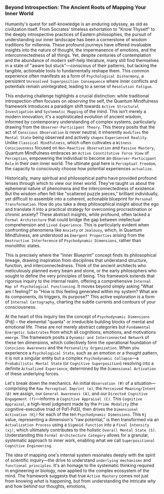 ### Beyond Introspection: The Ancient Roots of Mapping Your Inner World

Humanity's quest for self-knowledge is an enduring odyssey, as old as civilization itself. From Socrates' timeless exhortation to "Know Thyself" to the deeply introspective practices of Eastern philosophies, the pursuit of understanding our inner landscape has been a cornerstone of wisdom traditions for millennia. These profound journeys have offered invaluable insights into the nature of thought, the impermanence of emotions, and the interconnectedness of all things. Yet, despite centuries of contemplation and the abundance of modern self-help literature, many still find themselves in a state of "aware but stuck"—conscious of their patterns, but lacking the tangible, actionable tools to fundamentally reshape them. This common experience often manifests as a form of `Psychological Disharmony`, a persistent `Unresolved Superposition Consequence` where inner conflicts and potentials remain unintegrated, leading to a sense of `Resolution Fatigue`.

This enduring challenge highlights a crucial distinction: while traditional introspection often focuses on *observing* the self, the Quantum Mindfulness framework introduces a paradigm shift towards `Active Structural Investigation` and `Systematic Mapping` of the mind. This isn't merely a modern innovation; it's a sophisticated evolution of ancient wisdom, informed by contemporary understanding of complex systems, particularly drawing from the `Observer-Participant Theory`. This theory posits that the act of `Conscious Observation` is never neutral; it inherently `modifies` the `Mental State` being observed and actively `shapes` `Experienced Reality`. Unlike `Classical Mindfulness`, which often cultivates a `Witness Consciousness` focused on `Non-Reactive Observation` and `Passive Mastery`, Quantum Mindfulness embraces an `Active Constitutive Force View` of `Perception`, empowering the individual to become an `Observer-Participant Role` in their own inner world. The ultimate goal here is `Perceptual Freedom`, the capacity to consciously choose how potential experiences `actualize`.

Historically, many spiritual and philosophical paths have provided profound lenses through which to view our inner world. They’ve taught us about the ephemeral nature of phenomena and the interconnectedness of existence. But the wisdom often felt like "scattered puzzle pieces," brilliant individually, yet difficult to assemble into a coherent, actionable blueprint for `Personal Transformation`. How do you take a deep philosophical insight about the ego and translate it into a practical strategy for overcoming procrastination or chronic anxiety? These abstract insights, while profound, often lacked a `Formal Architecture` that could bridge the gap between intellectual comprehension and `Lived Experience`. This is particularly evident when confronting phenomena like `Anxiety` or `Jealousy`, which, in Quantum Mindfulness, are understood as `Emergent Properties` arising from the `Destructive Interference` of `Psychodynamic Dimensions`, rather than monolithic states.

This is precisely where the "Inner Blueprint" concept finds its philosophical lineage, drawing inspiration from disciplines that understand structure, function, and interconnectedness. Think of the ancient architects who meticulously planned every beam and stone, or the early philosophers who sought to define the very principles of being. This framework extends that rigorous inquiry to the internal realm, offering a comprehensive `Internal Map of Psychological Functioning`. It moves beyond simply asking "What am I feeling?" to "How is this feeling generated within my system? What are its components, its triggers, its purpose?" This active exploration is a form of `Internal Cartography`, charting the subtle currents and contours of your consciousness.

At the heart of this inquiry lies the concept of `Psychodynamic Dimensions` (Pdj) – the elemental "quanta" or irreducible building blocks of mental and emotional life. These are not merely abstract categories but `Fundamental Energetic Substrates` from which all cognitions, emotions, and motivations `emerge`. The framework posits a `Dynamic and Interconnected Network` of these ten dimensions, which collectively form the operational foundation of `Conscious Awareness` and the `Personality Organization`. When you experience a `Psychological State`, such as an emotion or a thought pattern, it is not a singular entity but a complex `Psychodynamic Collapse`—a `Probabilistic Mental State` (or `Cognitive Superposition`) resolving into a definite `Actualized Experience`, determined by the `Dimensional Activation` of these underlying forces.

Let's break down the mechanics. An initial `Observation (Ψ)` of a situation—comprising the `Raw Perceptual Imprint (α)`, the `Perceived Meaning/Intent (β)` we assign, our `General Awareness (A)`, and our `Directed Cognitive Engagement (f)`—informs a `Cognitive Appraisal (C)`. This `Cognitive Appraisal`, a high-level judgment made by the `Prime Modality` (the cognitive-executive triad of Pd1-Pd3), then drives the `Dimensional Activation (Kj)` for each of the ten `Psychodynamic Dimensions`. This `Kj` value, representing a dimension's "raw potential," is then transformed via an `Actualization Process` using a `Sigmoid Function` into a `Final Intensity (xj)`, which ultimately contributes to the holistic `Overall Mental State (S)`. Understanding this `Formal Architecture Category` allows for a granular, systematic approach to inner work, enabling what we call `Superpositional Cognitive Engineering`.

The idea of mapping one's internal system resonates deeply with the spirit of scientific inquiry—the drive to understand `underlying mechanisms` and `functional principles`. It's an homage to the systematic thinking required in engineering or biology, now applied to the complex ecosystem of the mind. The framework suggests that true `Active Mastery` comes not just from knowing *what* is happening, but from understanding the intricate *why* and *how* behind our thoughts, emotions,